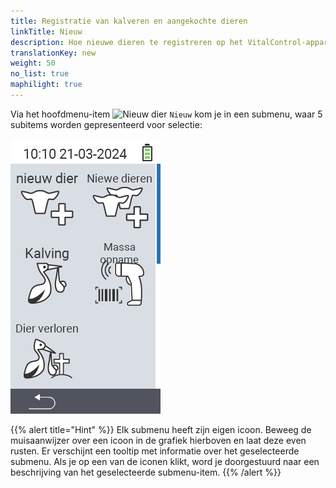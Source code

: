 ```yaml
---
title: Registratie van kalveren en aangekochte dieren
linkTitle: Nieuw
description: Hoe nieuwe dieren te registreren op het VitalControl-apparaat.
translationKey: new
weight: 50
no_list: true
maphilight: true
---
```

Via het hoofdmenu-item <img src="/icons/main/new-animal.svg" width="35" align="bottom" alt="Nieuw dier" /> `Nieuw` kom je in een submenu, waar 5 subitems worden gepresenteerd voor selectie:

<img src="images/neuen.png" alt="VitalControl Nieuw" title="Nieuw" usemap="#workmap" class="maphilight" />

<map name="workmap">
  <area shape="rect" coords="3,40,116,160" alt="Nieuw dier" title="Hoe een nieuw dier te registreren met het VitalControl-apparaat&#10;Muisklik: open documentatie" href="/nl/docs/new/animal/">
  <area shape="rect" coords="3,160,116,280" alt="Kalving" title="Hoe een nieuwe kalving te registreren met het VitalControl-apparaat&#10;Muisklik: open documentatie" href="/nl/docs/new/calving/">
  <area shape="rect" coords="3,280,116,399" alt="Dier verloren" title="Hoe het verlies van een dier te registreren met het VitalControl-apparaat&#10;Muisklik: open documentatie" href="/nl/docs/new/animal-loss/">

  <area shape="rect" coords="116,40,230,160" alt="Nieuwe dieren" title="Hoe meerdere nieuwe dieren tegelijk te creëren op het VitalControl-apparaat met één enkele actie&#10;Muisklik: open documentatie" href="/nl/docs/new/animals/">
  <area shape="rect" coords="116,160,230,280" alt="Massa opname" title="Gebruik de barcodescanner om een verscheidenheid aan dieren te registreren&#10;Muisklik: open documentatie" href="/nl/docs/new/bulk-recording/">

  <area shape="rect" coords="1,401,100,439" alt="Terug" title="Spring één niveau terug&#10;Muisklik: naar de documentatie" href="/nl/docs/menu/mainmenu/">
</map>

{{% alert title="Hint" %}}
Elk submenu heeft zijn eigen icoon. Beweeg de muisaanwijzer over een icoon in de grafiek hierboven en laat deze even rusten. Er verschijnt een tooltip met informatie over het geselecteerde submenu. Als je op een van de iconen klikt, word je doorgestuurd naar een beschrijving van het geselecteerde submenu-item.
{{% /alert %}}
